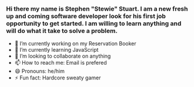 ### Hi there my name is Stephen "Stewie" Stuart. I am a new fresh up and coming software developer look for his first job opportunity to get started. I am willing to learn anything and will do what it take to solve a problem. 

- 🔭 I’m currently working on my Reservation Booker
- 🌱 I’m currently learning JavaScript
- 👯 I’m looking to collaborate on anything
- 📫 How to reach me: Email is prefered
- 😄 Pronouns: he/him
- ⚡ Fun fact: Hardcore sweaty gamer

